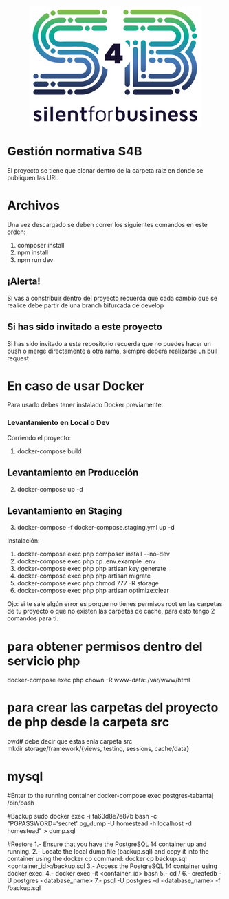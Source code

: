 <p align="center"><img src="public/img/Silent4Business-Logo-Color.png" width="400"></p>

# Gestión normativa S4B

El proyecto se tiene que clonar dentro de la carpeta raiz en donde se publiquen las URL

# Archivos

Una vez descargado se deben correr los siguientes comandos en este orden:

1.  composer install
2.  npm install
3.  npm run dev

## ¡Alerta!

Si vas a constribuir dentro del proyecto recuerda que cada cambio que se realice debe partir de una branch bifurcada de develop

## Si has sido invitado a este proyecto

Si has sido invitado a este repositorio recuerda que no puedes hacer un push o merge directamente a otra rama, siempre debera realizarse un pull request

# En caso de usar Docker

Para usarlo debes tener instalado Docker previamente.

### Levantamiento en Local o Dev

Corriendo el proyecto:

1. docker-compose build

## Levantamiento en Producción

2. docker-compose up -d

## Levantamiento en Staging

3. docker-compose -f docker-compose.staging.yml up -d

Instalación:

1. docker-compose exec php composer install --no-dev
2. docker-compose exec php cp .env.example .env
3. docker-compose exec php php artisan key:generate
4. docker-compose exec php php artisan migrate
5. docker-compose exec php chmod 777 -R storage
6. docker-compose exec php php artisan optimize:clear

Ojo: si te sale algún error es porque no tienes permisos root en las carpetas de tu proyecto o que no existen las carpetas de caché, para esto tengo 2 comandos para ti.

# para obtener permisos dentro del servicio php

docker-compose exec php chown -R www-data: /var/www/html

# para crear las carpetas del proyecto de php desde la carpeta src

pwd# debe decir que estas enla carpeta src
<br>
mkdir storage/framework/{views, testing, sessions, cache/data}

# mysql

#Enter to the running container
docker-compose exec postgres-tabantaj /bin/bash

#Backup
sudo docker exec -i fa63d8e7e87b bash -c "PGPASSWORD='secret' pg_dump -U homestead -h localhost -d homestead" > dump.sql

#Restore
1.- Ensure that you have the PostgreSQL 14 container up and running.
2.- Locate the local dump file (backup.sql) and copy it into the container using the docker cp command:
docker cp backup.sql <container_id>:/backup.sql
3.- Access the PostgreSQL 14 container using docker exec:
4.- docker exec -it <container_id> bash
5.- cd /
6.- createdb -U postgres <database_name>
7.- psql -U postgres -d <database_name> -f /backup.sql
